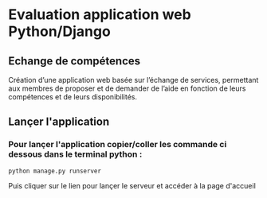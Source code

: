 # Evaluation application web Python/Django

## Echange de compétences

Création d’une application web basée sur l’échange de services, permettant aux membres de proposer et de demander de l’aide en fonction de leurs compétences et de leurs disponibilités.


## Lançer l'application

### Pour lançer l'application copier/coller les commande ci dessous dans le terminal python : 
```
python manage.py runserver
```
Puis cliquer sur le lien pour lançer le serveur et accéder à la page d'accueil 